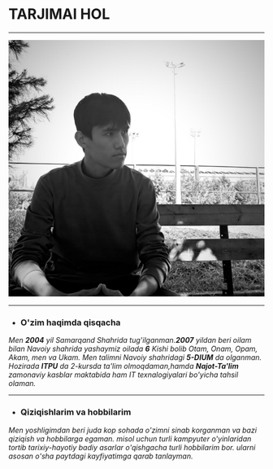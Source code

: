 # TARJIMAI HOL

---

![Shohjaxon Nortojiyev](photo_2024-05-08_14-43-07.jpg)

---

- ### O'zim haqimda qisqacha
*Men **2004** yil Samarqand Shahrida tug'ilganman.**2007** yildan beri oilam bilan 
Navoiy shahrida yashaymiz oilada **6** Kishi bolib Otam, Onam, Opam, Akam, men va Ukam.
Men talimni Navoiy shahridagi **5-DIUM** da olganman. Hozirada **ITPU** da 2-kursda ta'lim 
olmoqdaman,hamda **Najot-Ta'lim** zamonaviy kasblar maktabida ham IT texnalogiyalari 
bo'yicha tahsil olaman.*

---
- ### Qiziqishlarim va hobbilarim
*Men yoshligimdan beri juda kop sohada o'zimni sinab korganman va bazi qiziqish va hobbilarga egaman.
misol uchun turli kampyuter o'yinlaridan tortib tarixiy-hayotiy badiy asarlar o'qishgacha turli hobbilarim bor.
ularni asosan o'sha paytdagi kayfiyatimga qarab tanlayman.*


